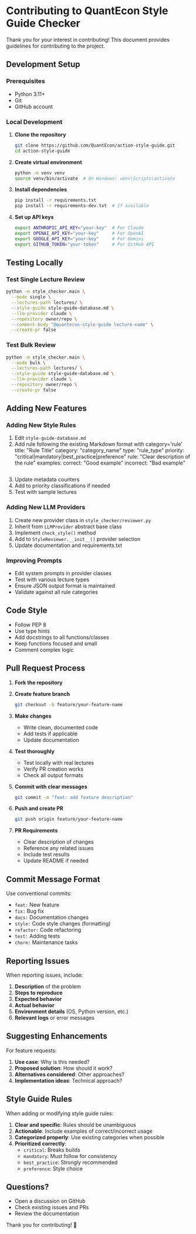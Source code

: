 # Contributing to QuantEcon Style Guide Checker

Thank you for your interest in contributing! This document provides guidelines for contributing to the project.

## Development Setup

### Prerequisites

- Python 3.11+
- Git
- GitHub account

### Local Development

1. **Clone the repository**
   ```bash
   git clone https://github.com/QuantEcon/action-style-guide.git
   cd action-style-guide
   ```

2. **Create virtual environment**
   ```bash
   python -m venv venv
   source venv/bin/activate  # On Windows: venv\Scripts\activate
   ```

3. **Install dependencies**
   ```bash
   pip install -r requirements.txt
   pip install -r requirements-dev.txt  # If available
   ```

4. **Set up API keys**
   ```bash
   export ANTHROPIC_API_KEY="your-key"  # For Claude
   export OPENAI_API_KEY="your-key"     # For OpenAI
   export GOOGLE_API_KEY="your-key"     # For Gemini
   export GITHUB_TOKEN="your-token"     # For GitHub API
   ```

## Testing Locally

### Test Single Lecture Review

```bash
python -m style_checker.main \
  --mode single \
  --lectures-path lectures/ \
  --style-guide style-guide-database.md \
  --llm-provider claude \
  --repository owner/repo \
  --comment-body "@quantecon-style-guide lecture-name" \
  --create-pr false
```

### Test Bulk Review

```bash
python -m style_checker.main \
  --mode bulk \
  --lectures-path lectures/ \
  --style-guide style-guide-database.md \
  --llm-provider claude \
  --repository owner/repo \
  --create-pr false
```

## Adding New Features

### Adding New Style Rules

1. Edit `style-guide-database.md`
2. Add rule following the existing Markdown format with category='rule'
     title: "Rule Title"
     category: "category_name"
     type: "rule_type"
     priority: "critical|mandatory|best_practice|preference"
     rule: "Clear description of the rule"
     examples:
       correct: "Good example"
       incorrect: "Bad example"
   ```

3. Update metadata counters
4. Add to priority classifications if needed
5. Test with sample lectures

### Adding New LLM Providers

1. Create new provider class in `style_checker/reviewer.py`
2. Inherit from `LLMProvider` abstract base class
3. Implement `check_style()` method
4. Add to `StyleReviewer.__init__()` provider selection
5. Update documentation and requirements.txt

### Improving Prompts

- Edit system prompts in provider classes
- Test with various lecture types
- Ensure JSON output format is maintained
- Validate against all rule categories

## Code Style

- Follow PEP 8
- Use type hints
- Add docstrings to all functions/classes
- Keep functions focused and small
- Comment complex logic

## Pull Request Process

1. **Fork the repository**
2. **Create feature branch**
   ```bash
   git checkout -b feature/your-feature-name
   ```

3. **Make changes**
   - Write clean, documented code
   - Add tests if applicable
   - Update documentation

4. **Test thoroughly**
   - Test locally with real lectures
   - Verify PR creation works
   - Check all output formats

5. **Commit with clear messages**
   ```bash
   git commit -m "feat: add feature description"
   ```

6. **Push and create PR**
   ```bash
   git push origin feature/your-feature-name
   ```

7. **PR Requirements**
   - Clear description of changes
   - Reference any related issues
   - Include test results
   - Update README if needed

## Commit Message Format

Use conventional commits:

- `feat:` New feature
- `fix:` Bug fix
- `docs:` Documentation changes
- `style:` Code style changes (formatting)
- `refactor:` Code refactoring
- `test:` Adding tests
- `chore:` Maintenance tasks

## Reporting Issues

When reporting issues, include:

1. **Description** of the problem
2. **Steps to reproduce**
3. **Expected behavior**
4. **Actual behavior**
5. **Environment details** (OS, Python version, etc.)
6. **Relevant logs** or error messages

## Suggesting Enhancements

For feature requests:

1. **Use case**: Why is this needed?
2. **Proposed solution**: How should it work?
3. **Alternatives considered**: Other approaches?
4. **Implementation ideas**: Technical approach?

## Style Guide Rules

When adding or modifying style guide rules:

1. **Clear and specific**: Rules should be unambiguous
2. **Actionable**: Include examples of correct/incorrect usage
3. **Categorized properly**: Use existing categories when possible
4. **Prioritized correctly**: 
   - `critical`: Breaks builds
   - `mandatory`: Must follow for consistency
   - `best_practice`: Strongly recommended
   - `preference`: Style choice

## Questions?

- Open a discussion on GitHub
- Check existing issues and PRs
- Review the documentation

Thank you for contributing! 🎉
